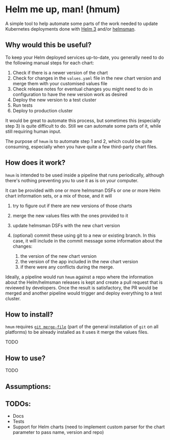 # Helm me up, man! (hmum)
A simple tool to help automate some parts of the work needed to update Kubernetes deployments done with [Helm 3](https://helm.sh/) and/or [helmsman](https://github.com/Praqma/helmsman).

## Why would this be useful?

To keep your Helm deployed services up-to-date, you generally need to do the following manual steps for each chart:

1. Check if there is a newer version of the chart
2. Check for changes in the `values.yaml` file in the new chart version and merge them with your customised values file
3. Check release notes for eventual changes you might need to do in configuration to have the new version work as desired 
4. Deploy the new version to a test cluster 
5. Run tests
6. Deploy to production cluster

It would be great to automate this process, but sometimes this (especially step 3) is quite difficult to do. 
Still we can automate some parts of it, while still requiring human input.

The purpose of `hmum` is to automate step 1 and 2, which could be quite consuming, especially when you have quite a few third-party chart files.

## How does it work?

`hmum` is intended to be used inside a pipeline that runs periodically, although there's nothing preventing you to use it as is on your computer. 

It can be provided with one or more helmsman DSFs or one or more Helm chart information sets, or a mix of those, and it will 
1. try to figure out if there are new versions of those charts
2. merge the new values files with the ones provided to it
3. update helmsman DSFs with the new chart version
4. (optional) commit these using git to a new or existing branch. In this case, it will include in the commit message some information about the changes:
    
    1. the version of the new chart version
    2. the version of the app included in the new chart version
    3. if there were any conflicts during the merge.  
    
Ideally, a pipeline would run `hmum` against a repo where the information about the Helm/helmsman releases is kept and create a pull request that is reviewed by developers. Once the result is satisfactory, the PR would be merged and another pipeline would trigger and deploy everything to a test cluster. 

## How to install?

`hmum` requires [`git merge-file`](https://git-scm.com/docs/git-merge-file) (part of the general installation of `git` on all platforms) to be already installed as it uses it merge the values files.

TODO

## How to use?

TODO

## Assumptions:

## TODOs:

* Docs
* Tests
* Support for Helm charts (need to implement custom parser for the chart parameter to pass name, version and repo)